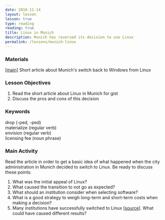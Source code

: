 ```yaml
---
date: 2016-11-14
layout: lesson
lesson: true
type: reading
reading: true
title: Linux in Munich
description: Munich has reversed its decision to use Linux
permalink: /lessons/munich-linux
--- 
```

### Materials

[<a href="https://www.neowin.net/news/munich-germany-realizes-that-deploying-linux-was-a-disaster-going-back-to-windows" target="_blank">main</a>] Short article about Munich's switch back to Windows from Linux

### Lesson Objectives

1. Read the short article about Linux in Munich for gist
2. Discuss the pros and cons of this decision 

### Keywords

drop (-ped, -ped)  
materialize (regular verb)    
envision (regular verb)  
licensing fee (noun phrase)  

### Main Activity 

Read the article in order to get a basic idea of what happened when the city administration in Munich decided to switch to Linux. Be ready to discuss these points: 

1. What was the initial appeal of Linux? 
2. What caused the transition to not go as expected? 
3. What should an institution consider when selecting software? 
4. What is a good strategy to weigh long-term and short-term costs when making a decision? 
5. Many institutions have successfully switched to Linux [<a href="https://en.wikipedia.org/wiki/List_of_Linux_adopters" target="_blank">source</a>]. What could have caused different results? 



